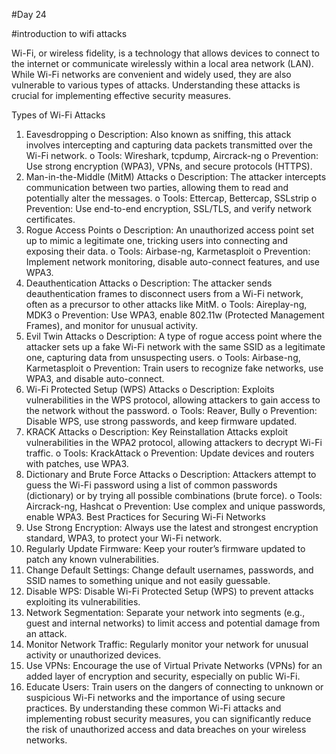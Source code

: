 #Day 24 

#introduction to wifi attacks

Wi-Fi, or wireless fidelity, is a technology that allows devices to connect to the internet or communicate wirelessly within a local area network (LAN). While Wi-Fi networks are convenient and widely used, they are also vulnerable to various types of attacks. Understanding these attacks is crucial for implementing effective security measures.

Types of Wi-Fi Attacks

1.	Eavesdropping
o	Description: Also known as sniffing, this attack involves intercepting and capturing data packets transmitted over the Wi-Fi network.
o	Tools: Wireshark, tcpdump, Aircrack-ng
o	Prevention: Use strong encryption (WPA3), VPNs, and secure protocols (HTTPS).
2.	Man-in-the-Middle (MitM) Attacks
o	Description: The attacker intercepts communication between two parties, allowing them to read and potentially alter the messages.
o	Tools: Ettercap, Bettercap, SSLstrip
o	Prevention: Use end-to-end encryption, SSL/TLS, and verify network certificates.
3.	Rogue Access Points
o	Description: An unauthorized access point set up to mimic a legitimate one, tricking users into connecting and exposing their data.
o	Tools: Airbase-ng, Karmetasploit
o	Prevention: Implement network monitoring, disable auto-connect features, and use WPA3.
4.	Deauthentication Attacks
o	Description: The attacker sends deauthentication frames to disconnect users from a Wi-Fi network, often as a precursor to other attacks like MitM.
o	Tools: Aireplay-ng, MDK3
o	Prevention: Use WPA3, enable 802.11w (Protected Management Frames), and monitor for unusual activity.
5.	Evil Twin Attacks
o	Description: A type of rogue access point where the attacker sets up a fake Wi-Fi network with the same SSID as a legitimate one, capturing data from unsuspecting users.
o	Tools: Airbase-ng, Karmetasploit
o	Prevention: Train users to recognize fake networks, use WPA3, and disable auto-connect.
6.	Wi-Fi Protected Setup (WPS) Attacks
o	Description: Exploits vulnerabilities in the WPS protocol, allowing attackers to gain access to the network without the password.
o	Tools: Reaver, Bully
o	Prevention: Disable WPS, use strong passwords, and keep firmware updated.
7.	KRACK Attacks
o	Description: Key Reinstallation Attacks exploit vulnerabilities in the WPA2 protocol, allowing attackers to decrypt Wi-Fi traffic.
o	Tools: KrackAttack
o	Prevention: Update devices and routers with patches, use WPA3.
8.	Dictionary and Brute Force Attacks
o	Description: Attackers attempt to guess the Wi-Fi password using a list of common passwords (dictionary) or by trying all possible combinations (brute force).
o	Tools: Aircrack-ng, Hashcat
o	Prevention: Use complex and unique passwords, enable WPA3.
Best Practices for Securing Wi-Fi Networks
1.	Use Strong Encryption: Always use the latest and strongest encryption standard, WPA3, to protect your Wi-Fi network.
2.	Regularly Update Firmware: Keep your router’s firmware updated to patch any known vulnerabilities.
3.	Change Default Settings: Change default usernames, passwords, and SSID names to something unique and not easily guessable.
4.	Disable WPS: Disable Wi-Fi Protected Setup (WPS) to prevent attacks exploiting its vulnerabilities.
5.	Network Segmentation: Separate your network into segments (e.g., guest and internal networks) to limit access and potential damage from an attack.
6.	Monitor Network Traffic: Regularly monitor your network for unusual activity or unauthorized devices.
7.	Use VPNs: Encourage the use of Virtual Private Networks (VPNs) for an added layer of encryption and security, especially on public Wi-Fi.
8.	Educate Users: Train users on the dangers of connecting to unknown or suspicious Wi-Fi networks and the importance of using secure practices.
By understanding these common Wi-Fi attacks and implementing robust security measures, you can significantly reduce the risk of unauthorized access and data breaches on your wireless networks.
